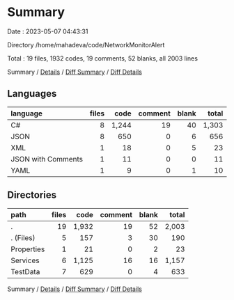 # Summary

Date : 2023-05-07 04:43:31

Directory /home/mahadeva/code/NetworkMonitorAlert

Total : 19 files,  1932 codes, 19 comments, 52 blanks, all 2003 lines

Summary / [Details](details.md) / [Diff Summary](diff.md) / [Diff Details](diff-details.md)

## Languages
| language | files | code | comment | blank | total |
| :--- | ---: | ---: | ---: | ---: | ---: |
| C# | 8 | 1,244 | 19 | 40 | 1,303 |
| JSON | 8 | 650 | 0 | 6 | 656 |
| XML | 1 | 18 | 0 | 5 | 23 |
| JSON with Comments | 1 | 11 | 0 | 0 | 11 |
| YAML | 1 | 9 | 0 | 1 | 10 |

## Directories
| path | files | code | comment | blank | total |
| :--- | ---: | ---: | ---: | ---: | ---: |
| . | 19 | 1,932 | 19 | 52 | 2,003 |
| . (Files) | 5 | 157 | 3 | 30 | 190 |
| Properties | 1 | 21 | 0 | 2 | 23 |
| Services | 6 | 1,125 | 16 | 16 | 1,157 |
| TestData | 7 | 629 | 0 | 4 | 633 |

Summary / [Details](details.md) / [Diff Summary](diff.md) / [Diff Details](diff-details.md)
